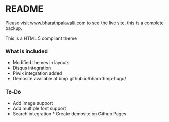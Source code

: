 # README #

Please visit www.bharathpalavalli.com to see the live site, this is a complete backup.

This is a HTML 5 compliant theme

### What is included ###
* Modified themes in layouts
* Disqus integration
* Piwik integration added
* Demosite available at bmp.github.io/bharathmp-hugo/

### To-Do ###
* Add image support
* Add multiple font support
* Search integration
~~* Create demosite on Github Pages~~

